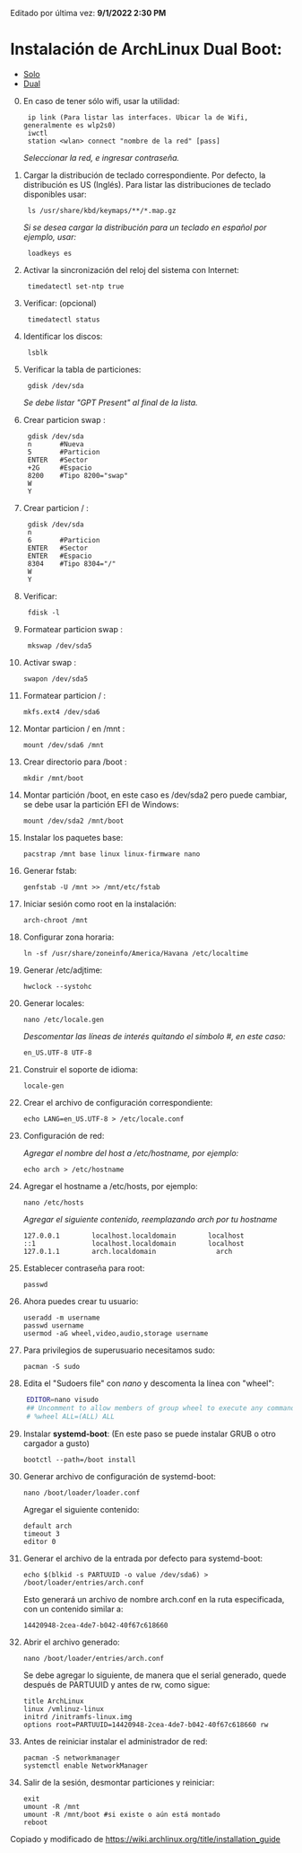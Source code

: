 Editado por última vez: **9/1/2022 2:30 PM**

# Instalación de ArchLinux Dual Boot: #
  - [Solo](https://github.com/alain-david/arch-dual-boot/blob/main/README.md)
  - [Dual](https://github.com/alain-david/arch-dual-boot/blob/main/README_DUAL.MD)
    
0. En caso de tener sólo wifi, usar la utilidad:

        ip link (Para listar las interfaces. Ubicar la de Wifi, generalmente es wlp2s0)
        iwctl
        station <wlan> connect "nombre de la red" [pass]

    *Seleccionar la red, e ingresar contraseña.*

1. Cargar la distribución de teclado correspondiente. Por defecto, la distribución es US (Inglés). Para listar las distribuciones de teclado disponibles usar:

        ls /usr/share/kbd/keymaps/**/*.map.gz
    
    *Si se desea cargar la distribución para un teclado en español por ejemplo, usar:*
   
        loadkeys es        

2. Activar la sincronización del reloj del sistema con Internet: 

        timedatectl set-ntp true

3. Verificar: (opcional)

        timedatectl status

4. Identificar los discos:

        lsblk

5. Verificar la tabla de particiones: 

        gdisk /dev/sda

    *Se debe listar "GPT Present" al final de la lista.*

6. Crear particion swap :

        gdisk /dev/sda
        n       #Nueva 
        5       #Particion 
        ENTER   #Sector
        +2G     #Espacio
        8200    #Tipo 8200="swap"
        W
        Y
        
7. Crear particion / :

        gdisk /dev/sda
        n
        6       #Particion
        ENTER   #Sector
        ENTER   #Espacio
        8304    #Tipo 8304="/"
        W
        Y

8. Verificar:

        fdisk -l

9. Formatear particion swap :

        mkswap /dev/sda5

10. Activar swap :

        swapon /dev/sda5

11. Formatear particion / :

        mkfs.ext4 /dev/sda6

12. Montar particion / en /mnt :
        
        mount /dev/sda6 /mnt

13. Crear directorio para /boot :

        mkdir /mnt/boot

14. Montar partición /boot, en este caso es /dev/sda2 pero puede cambiar, se debe usar la partición EFI de Windows:

        mount /dev/sda2 /mnt/boot

15. Instalar los paquetes base:

        pacstrap /mnt base linux linux-firmware nano

16. Generar fstab:

        genfstab -U /mnt >> /mnt/etc/fstab

17. Iniciar sesión como root en la instalación:

        arch-chroot /mnt

18. Configurar zona horaria:

        ln -sf /usr/share/zoneinfo/America/Havana /etc/localtime

19. Generar /etc/adjtime:

        hwclock --systohc

20. Generar locales:

        nano /etc/locale.gen

    *Descomentar las líneas de interés quitando el símbolo #, en este caso:*

        en_US.UTF-8 UTF-8
        
21. Construir el soporte de idioma: 

        locale-gen

22. Crear el archivo de configuración correspondiente:

        echo LANG=en_US.UTF-8 > /etc/locale.conf
   
23. Configuración de red:

    *Agregar el nombre del host a /etc/hostname, por ejemplo:*

        echo arch > /etc/hostname

24. Agregar el hostname a /etc/hosts, por ejemplo:

        nano /etc/hosts
        
    *Agregar el siguiente contenido, reemplazando arch por tu hostname*
        
        127.0.0.1        localhost.localdomain        localhost
        ::1              localhost.localdomain        localhost
        127.0.1.1        arch.localdomain               arch

25. Establecer contraseña para  root:

        passwd

26. Ahora puedes crear tu usuario:

        useradd -m username
        passwd username
        usermod -aG wheel,video,audio,storage username

27. Para privilegios de superusuario necesitamos sudo:

        pacman -S sudo

28. Edita el "Sudoers file" con *nano* y descomenta la línea con "wheel":

```bash
    EDITOR=nano visudo
    ## Uncomment to allow members of group wheel to execute any command
    # %wheel ALL=(ALL) ALL
```
29. Instalar **systemd-boot**: (En este paso se puede instalar GRUB o otro cargador a gusto)

        bootctl --path=/boot install

30. Generar archivo de configuración de systemd-boot:
        
        nano /boot/loader/loader.conf

    Agregar el siguiente contenido:

        default arch
        timeout 3
        editor 0

31. Generar el archivo de la entrada por defecto para systemd-boot:

        echo $(blkid -s PARTUUID -o value /dev/sda6) > /boot/loader/entries/arch.conf

    Esto generará un archivo de nombre arch.conf en la ruta especificada, con un contenido similar a:

        14420948-2cea-4de7-b042-40f67c618660

32. Abrir el archivo generado:

        nano /boot/loader/entries/arch.conf

    Se debe agregar lo siguiente, de manera que el serial generado, quede después de PARTUUID y antes de rw, como sigue:

        title ArchLinux
        linux /vmlinuz-linux
        initrd /initramfs-linux.img
        options root=PARTUUID=14420948-2cea-4de7-b042-40f67c618660 rw

33. Antes de reiniciar instalar el administrador de red:

        pacman -S networkmanager
        systemctl enable NetworkManager

34. Salir de la sesión, desmontar particiones y reiniciar:

        exit
        umount -R /mnt
        umount -R /mnt/boot #si existe o aún está montado
        reboot

Copiado y modificado de https://wiki.archlinux.org/title/installation_guide